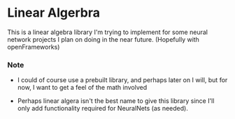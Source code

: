 # Linear Algerbra
This is a linear algebra library I'm trying to implement for some 
neural network projects I plan on doing in the near future. (Hopefully 
with openFrameworks)

### Note
* I could of course use a prebuilt library, and perhaps later on I will, but 
for now, I want to get a feel of the math involved

* Perhaps linear algera isn't the best name to give this library since I'll only 
add functionality required for NeuralNets (as needed).
